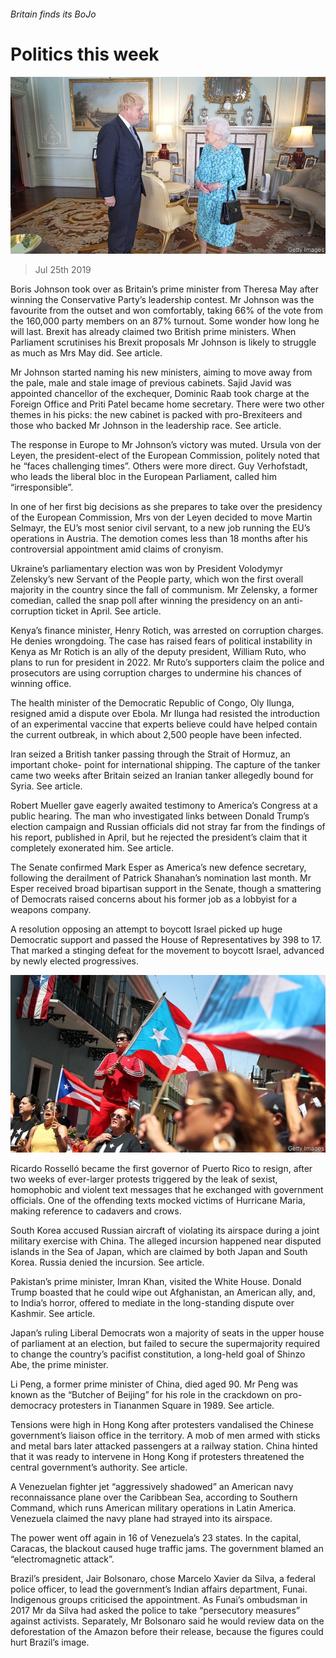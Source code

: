 ###### Britain finds its BoJo

# Politics this week 

![image](images/20190727_WWP001_0.jpg) 

> Jul 25th 2019 

Boris Johnson took over as Britain’s prime minister from Theresa May after winning the Conservative Party’s leadership contest. Mr Johnson was the favourite from the outset and won comfortably, taking 66% of the vote from the 160,000 party members on an 87% turnout. Some wonder how long he will last. Brexit has already claimed two British prime ministers. When Parliament scrutinises his Brexit proposals Mr Johnson is likely to struggle as much as Mrs May did. See article. 

Mr Johnson started naming his new ministers, aiming to move away from the pale, male and stale image of previous cabinets. Sajid Javid was appointed chancellor of the exchequer, Dominic Raab took charge at the Foreign Office and Priti Patel became home secretary. There were two other themes in his picks: the new cabinet is packed with pro-Brexiteers and those who backed Mr Johnson in the leadership race. See article. 

The response in Europe to Mr Johnson’s victory was muted. Ursula von der Leyen, the president-elect of the European Commission, politely noted that he “faces challenging times”. Others were more direct. Guy Verhofstadt, who leads the liberal bloc in the European Parliament, called him “irresponsible”. 

In one of her first big decisions as she prepares to take over the presidency of the European Commission, Mrs von der Leyen decided to move Martin Selmayr, the EU’s most senior civil servant, to a new job running the EU’s operations in Austria. The demotion comes less than 18 months after his controversial appointment amid claims of cronyism. 

Ukraine’s parliamentary election was won by President Volodymyr Zelensky’s new Servant of the People party, which won the first overall majority in the country since the fall of communism. Mr Zelensky, a former comedian, called the snap poll after winning the presidency on an anti-corruption ticket in April. See article. 

Kenya’s finance minister, Henry Rotich, was arrested on corruption charges. He denies wrongdoing. The case has raised fears of political instability in Kenya as Mr Rotich is an ally of the deputy president, William Ruto, who plans to run for president in 2022. Mr Ruto’s supporters claim the police and prosecutors are using corruption charges to undermine his chances of winning office. 

The health minister of the Democratic Republic of Congo, Oly Ilunga, resigned amid a dispute over Ebola. Mr Ilunga had resisted the introduction of an experimental vaccine that experts believe could have helped contain the current outbreak, in which about 2,500 people have been infected. 

Iran seized a British tanker passing through the Strait of Hormuz, an important choke- point for international shipping. The capture of the tanker came two weeks after Britain seized an Iranian tanker allegedly bound for Syria. See article. 

Robert Mueller gave eagerly awaited testimony to America’s Congress at a public hearing. The man who investigated links between Donald Trump’s election campaign and Russian officials did not stray far from the findings of his report, published in April, but he rejected the president’s claim that it completely exonerated him. See article. 

The Senate confirmed Mark Esper as America’s new defence secretary, following the derailment of Patrick Shanahan’s nomination last month. Mr Esper received broad bipartisan support in the Senate, though a smattering of Democrats raised concerns about his former job as a lobbyist for a weapons company. 

A resolution opposing an attempt to boycott Israel picked up huge Democratic support and passed the House of Representatives by 398 to 17. That marked a stinging defeat for the movement to boycott Israel, advanced by newly elected progressives. 

![image](images/20190727_WWP002_0.jpg) 

Ricardo Rosselló became the first governor of Puerto Rico to resign, after two weeks of ever-larger protests triggered by the leak of sexist, homophobic and violent text messages that he exchanged with government officials. One of the offending texts mocked victims of Hurricane Maria, making reference to cadavers and crows. 

South Korea accused Russian aircraft of violating its airspace during a joint military exercise with China. The alleged incursion happened near disputed islands in the Sea of Japan, which are claimed by both Japan and South Korea. Russia denied the incursion. See article. 

Pakistan’s prime minister, Imran Khan, visited the White House. Donald Trump boasted that he could wipe out Afghanistan, an American ally, and, to India’s horror, offered to mediate in the long-standing dispute over Kashmir. See article. 

Japan’s ruling Liberal Democrats won a majority of seats in the upper house of parliament at an election, but failed to secure the supermajority required to change the country’s pacifist constitution, a long-held goal of Shinzo Abe, the prime minister.  

Li Peng, a former prime minister of China, died aged 90. Mr Peng was known as the “Butcher of Beijing” for his role in the crackdown on pro-democracy protesters in Tiananmen Square in 1989. See article. 

Tensions were high in Hong Kong after protesters vandalised the Chinese government’s liaison office in the territory. A mob of men armed with sticks and metal bars later attacked passengers at a railway station. China hinted that it was ready to intervene in Hong Kong if protesters threatened the central government’s authority. See article. 

A Venezuelan fighter jet “aggressively shadowed” an American navy reconnaissance plane over the Caribbean Sea, according to Southern Command, which runs American military operations in Latin America. Venezuela claimed the navy plane had strayed into its airspace. 

The power went off again in 16 of Venezuela’s 23 states. In the capital, Caracas, the blackout caused huge traffic jams. The government blamed an “electromagnetic attack”. 

Brazil’s president, Jair Bolsonaro, chose Marcelo Xavier da Silva, a federal police officer, to lead the government’s Indian affairs department, Funai. Indigenous groups criticised the appointment. As Funai’s ombudsman in 2017 Mr da Silva had asked the police to take “persecutory measures” against activists. Separately, Mr Bolsonaro said he would review data on the deforestation of the Amazon before their release, because the figures could hurt Brazil’s image. 

